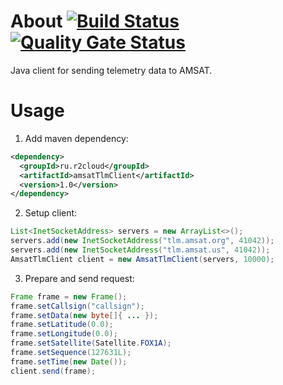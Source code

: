# About [![Build Status](https://travis-ci.com/dernasherbrezon/amsatTlmClient.svg?branch=master)](https://travis-ci.com/dernasherbrezon/amsatTlmClient) [![Quality Gate Status](https://sonarcloud.io/api/project_badges/measure?project=ru.r2cloud%3AamsatTlmClient&metric=alert_status)](https://sonarcloud.io/dashboard?id=ru.r2cloud%3AamsatTlmClient)

Java client for sending telemetry data to AMSAT.

# Usage

1. Add maven dependency:

```xml
<dependency>
  <groupId>ru.r2cloud</groupId>
  <artifactId>amsatTlmClient</artifactId>
  <version>1.0</version>
</dependency>
```

2. Setup client:

```java
List<InetSocketAddress> servers = new ArrayList<>();
servers.add(new InetSocketAddress("tlm.amsat.org", 41042));
servers.add(new InetSocketAddress("tlm.amsat.us", 41042));
AmsatTlmClient client = new AmsatTlmClient(servers, 10000);
```

3. Prepare and send request:

```java
Frame frame = new Frame();
frame.setCallsign("callsign");
frame.setData(new byte[]{ ... });
frame.setLatitude(0.0);
frame.setLongitude(0.0);
frame.setSatellite(Satellite.FOX1A);
frame.setSequence(127631L);
frame.setTime(new Date());
client.send(frame);
```